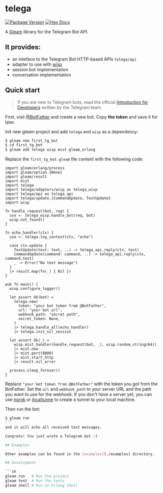 # telega

[![Package Version](https://img.shields.io/hexpm/v/telega)](https://hex.pm/packages/telega)
[![Hex Docs](https://img.shields.io/badge/hex-docs-ffaff3)](https://hexdocs.pm/telega/)

A [Gleam](https://gleam.run/) library for the Telegram Bot API.

## It provides:

- an inteface to the Telegram Bot HTTP-based APIs `telega/api`
- adapter to use with [wisp](https://github.com/gleam-wisp/wisp)
- session bot implementation
- conversation implementation

## Quick start

> If you are new to Telegram bots, read the official [Introduction for Developers](https://core.telegram.org/bots) written by the Telegram team.

First, visit [@BotFather](https://t.me/botfather) and create a new bot. Copy **the token** and save it for later.

Init new gleam project and add `telega` and `wisp` as a dependency:

```sh
$ gleam new first_tg_bot
$ cd first_tg_bot
$ gleam add telega wisp mist gleam_erlang
```

Replace the `first_tg_bot.gleam` file content with the following code:

```gleam
import gleam/erlang/process
import gleam/option.{None}
import gleam/result
import mist
import telega
import telega/adapters/wisp as telega_wisp
import telega/api as telega_api
import telega/update.{CommandUpdate, TextUpdate}
import wisp

fn handle_request(bot, req) {
  use <- telega_wisp.handle_bot(req, bot)
  wisp.not_found()
}

fn echo_handler(ctx) {
  use <- telega.log_context(ctx, "echo")

  case ctx.update {
    TextUpdate(text: text, ..) -> telega_api.reply(ctx, text)
    CommandUpdate(command: command, ..) -> telega_api.reply(ctx, command.text)
    _ -> Error("No text message")
  }
  |> result.map(fn(_) { Nil })
}

pub fn main() {
  wisp.configure_logger()

  let assert Ok(bot) =
    telega.new(
      token: "your bot token from @BotFather",
      url: "your bot url",
      webhook_path: "secret path",
      secret_token: None,
    )
    |> telega.handle_all(echo_handler)
    |> telega.init_nil_session

  let assert Ok(_) =
    wisp.mist_handler(handle_request(bot, _), wisp.random_string(64))
    |> mist.new
    |> mist.port(8000)
    |> mist.start_http
    |> result.nil_error

  process.sleep_forever()
}
```

Replace `"your bot token from @BotFather"` with the token you got from the BotFather. Set the `url` and `webhook_path` to your server URL and the path you want to use for the webhook. If you don't have a server yet, you can use [ngrok](https://ngrok.com/) or [localtunne](https://localtunnel.me/) to create a tunnel to your local machine.

Then run the bot:

````sh
$ gleam run
```
and it will echo all received text messages.

Congrats! You just wrote a Telegram bot :)

## Examples

Other examples can be found in the [examples](./examples) directory.

## Development

```sh
gleam run   # Run the project
gleam test  # Run the tests
gleam shell # Run an Erlang shell
````
